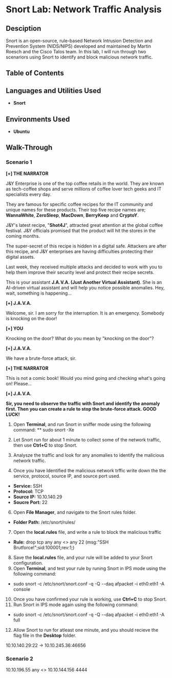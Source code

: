 # Snort Lab: Network Traffic Analysis

## Desciption
Snort is an open-source, rule-based Network Intrusion Detection and Prevention System (NIDS/NIPS) developed and maintained by Martin Roesch and the Cisco Talos team. In this lab, I will run through two scenariors using Snort to identify and block malicious network traffic.

## Table of Contents

## Languages and Utilities Used

* **Snort** 

## Environments Used

* **Ubuntu**

## Walk-Through

### Scenario 1

**[+] THE NARRATOR**

J&Y Enterprise is one of the top coffee retails in the world. They are known as tech-coffee shops and serve millions of coffee lover tech geeks and IT specialists every day. 

They are famous for specific coffee recipes for the IT community and unique names for these products. Their top five recipe names are; **WannaWhite**, **ZeroSleep**, **MacDown**, **BerryKeep** and **CryptoY**.

J&Y's latest recipe, "**Shot4J**", attracted great attention at the global coffee festival. J&Y officials promised that the product will hit the stores in the coming months. 

The super-secret of this recipe is hidden in a digital safe. Attackers are after this recipe, and J&Y enterprises are having difficulties protecting their digital assets.

Last week, they received multiple attacks and decided to work with you to help them improve their security level and protect their recipe secrets.  

This is your assistant **J.A.V.A. (Just Another Virtual Assistant)**. She is an AI-driven virtual assistant and will help you notice possible anomalies. Hey, wait, something is happening...

**[+] J.A.V.A.**

Welcome, sir. I am sorry for the interruption. It is an emergency. Somebody is knocking on the door!

**[+] YOU**

Knocking on the door? What do you mean by "knocking on the door"?

**[+] J.A.V.A.**

We have a brute-force attack, sir.

**[+] THE NARRATOR**

This is not a comic book! Would you mind going and checking what's going on! Please... 

**[+] J.A.V.A.**

**Sir, you need to observe the traffic with Snort and identify the anomaly first. Then you can create a rule to stop the brute-force attack. GOOD LUCK!**

1. Open **Terminal**, and run Snort in sniffer mode using the following command:
** sudo snort -Xe

2. Let Snort run for about 1 minute to collect some of the network traffic, then use **Ctrl+C** to stop Snort.
3. Analysze the traffic and look for any anomalies to identify the malicious network traffic.
4. Once you have Identified the malicious network trffic write down the the service, protocol, source IP, and source port used.
* **Service:** SSH
* **Protocol:** TCP
* **Source IP:** 10.10.140.29
* **Soucre Port:** 22

6. Open **File Manager**, and navigate to the Snort rules folder.
* **Folder Path:** /etc/snort/rules/

7. Open the **local.rules** file, and write a rule to block the malicious traffic
* **Rule:** drop tcp any any <> any 22 (msg:"SSH Brutforce!";sid:100001;rev:1;)

8. Save the **local.rules** file, and your rule will be added to your Snort configuration.
9. Open **Terminal**, and test your rule by runing Snort in IPS mode using the following command:
* sudo snort -c /etc/snort/snort.conf -q -Q --daq afpacket -i eth0:eth1 -A console

10. Once you have confirmed your rule is working, use **Ctrl+C** to stop Snort.
11. Run Snort in IPS mode again using the following command:
* sudo snort -c /etc/snort/snort.conf -q -Q --daq afpacket -i eth0:eth1 -A full

12. Allow Snort to run for atleast one minute, and you should recieve the flag file in the **Desktop** folder.

10.10.140.29:22 -> 10.10.245.36:46656

### Scenario 2

10.10.196.55 any <> 10.10.144.156 4444
